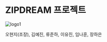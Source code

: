 # ZIPDREAM 프로젝트

![logo1](https://github.com/ZIPDREAM-WORKSPACE/ZIPDREAM/assets/93081185/6dc09e7a-e755-46d9-aad4-f8ba983ed876)

오현지(조장), 김예진, 류준하, 이유진, 임나훈, 장하은



